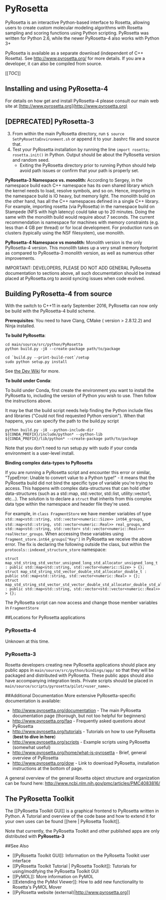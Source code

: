 # PyRosetta

PyRosetta is an interactive Python-based interface to Rosetta, allowing users to create custom molecular modeling algorithms with Rosetta sampling and scoring functions using Python scripting. PyRosetta was written for Python 2.6, while the newer PyRosetta-4 also works with Python 3+

PyRosetta is available as a separate download (independent of C++ Rosetta). See <http://www.pyrosetta.org/> for more details.  If you are a developer, it can also be compiled from source.

[[_TOC_]]


## Installing and using PyRosetta-4
For details on how get and install PyRosetta-4 please consult our main web site at [http://www.pyrosetta.org](http://www.pyrosetta.org)

## [DEPRECATED] PyRosetta-3 ##
3. From within the main PyRosetta directory, run `$ source SetPyRosettaEnvironment.sh` or append it to your .bashrc file and source that.
4. Test your PyRosetta installation by running the line `import rosetta; rosetta.init()` in Python. Output should be about the PyRosetta version and random seed.
    - Exiting the PyRosetta directory prior to running Python should help avoid path issues or confirm that your path is properly set.


**PyRosetta-3 Namespace vs. monolith:** According to Sergey, in the namespace build each C++ namespace has its own shared library which the kernel needs to load, resolve symbols, and so on. 
Hence, importing in the namespace build is IO heavy, but memory light.
The monolith build on the other hand, has all the C++ namespaces defined in a single C++ library.
For example, importing rosetta (via PyRosetta) in the namespace build on Stampede (NFS with high latency) could take up to 20 minutes.
Doing the same with the monolith build would require about 7 seconds. 
The current recommendation is namespace for machines with memory constraints (e.g. less than 4 GB per thread) or for local development. 
For production runs on clusters (typically using the NSF filesystem), use monolith. 

**PyRosetta-4 Namespace vs monolith:** Monolith version is the only PyRosetta-4 version.  This monolith takes up a very small memory footprint as compared to PyRosetta-3 monolith version, as well as numerous other improvements.

<!--- BEGIN_INTERNAL -->

IMPORTANT: DEVELOPERS, PLEASE DO NOT ADD GENERAL PyRosetta documentation to sections above, all such documentation should be instead placed at PyRosetta.org to avoid syncing issues when code evolved.

## Building PyRosetta-4 from source

With the switch to C++11 in early September 2016, PyRosetta can now only be build with the PyRosetta-4 build scheme.

__Prerequisites__: You need to have Clang, CMake ( version > 2.8.12.2) and Ninja installed.

__To build PyRosetta__:

```
cd main/source/src/python/PyRosetta
python build.py -j8 --create-package path/to/package

cd `build.py --print-build-root`/setup
sudo python setup.py install
```
See [the Dev Wiki](https://wiki.rosettacommons.org/index.php/PyRosetta:build) for more.

__To build under Conda__:

To build under Conda, first create the environment you want to install the PyRosetta to, including the version of Python you wish to use. Then follow the instructions above. 

It may be that the build script needs help finding the Python include files and libraries ("Could not find requested Python version"). When that happens, you can specify the path to the build.py script

```
python build.py -j8 --python-include-dir ${CONDA_PREFIX}/include/python* --python-lib ${CONDA_PREFIX}/lib/python* --create-package path/to/package
```

Note that you don't need to run setup.py with sudo if your conda environment is a user-level install.

__Binding complex data-types to PyRosetta__

If you are running a PyRosetta script and encounter this error or similar, "TypeError: Unable to convert value to a Python type!" - it means that the PyRosetta build did not bind the specific type of variable you're trying to access.  This happens with complex data-structures that can hold other data-structures (such as a std::map, std::vector, std::list, utility::vector1, etc...).  The solution is to declare a `struct` that inherits from this complex data type within the namespace and header file they're used.  

For example, in `class FragmentStore` we have member variables of type `std::map<std::string, std::vector<numeric::Size>> int64_groups`, `std::map<std::string, std::vector<numeric::Real>> real_groups`, and `std::map<std::string, std::vector< std::vector<numeric::Real>>> realVector_groups`.  When accessing these variables using `fragment_store.int64_groups["Key"]` in PyRosetta we receive the above error. The fix is declaring the following outside the class, but within the `protocols::indexed_structure_store` namespace:

```
struct map_std_string_std_vector_unsigned_long_std_allocator_unsigned_long_t : public std::map<std::string, std::vector<numeric::Size> > {};
struct map_std_string_std_vector_double_std_allocator_double_t : public std::map<std::string, std::vector<numeric::Real> > {};
struct map_std_string_std_vector_std_vector_double_std_allocator_double_std_allocator_std_vector_double_std_allocator_double_t : public std::map<std::string, std::vector<std::vector<numeric::Real>> > {};
```

The PyRosetta script can now access and change those member variables in `FragmentStore`

##Locations for PyRosetta applications

### PyRosetta-4 ###
Unknown at this time.

### PyRosetta-3 ###
Rosetta developers creating new PyRosetta applications should place any public apps in `main/source/src/python/bindings/app/` so that they will be packaged and distributed with PyRosetta. These public apps should also have accompanying integration tests. Private scripts should be placed in `main/source/scripts/pyrosetta/pilot/<user_name>`. 

<!--- END_INTERNAL -->

##Additional Documentation
More extensive PyRosetta-specific documentation is available:
* <http://www.pyrosetta.org/documentation> - The main PyRosetta documentation page (thorough, but not too helpful for beginners)
* <http://www.pyrosetta.org/faq> - Frequently asked questions about PyRosetta
* <http://www.pyrosetta.org/tutorials> - Tutorials on how to use PyRosetta (**best to dive in here**)
* <http://www.pyrosetta.org/scripts> - Example scripts using PyRosetta (somewhat useful)
* <http://www.pyrosetta.org/home/what-is-pyrosetta> - Brief, general overview of PyRosetta
* <http://www.pyrosetta.org/dow> - Link to download PyRosetta, installation instructions at the bottom of page.

A general overview of the general Rosetta object structure and organization can be found here: http://www.ncbi.nlm.nih.gov/pmc/articles/PMC4083816/

## The PyRosetta Toolkit

The [[PyRosetta Toolkit GUI]] is a graphical frontend to PyRosetta written in Python.  A Tutorial and overview of the code base and how to extend it for your own uses can be found [[here | PyRosetta Toolkit]].

Note that currently, the PyRosetta Toolkit and other published apps are only distributed with __PyRosetta-3__

##See Also

* [[PyRosetta Toolkit GUI]]: Information on the PyRosetta Toolkit user interface
* [[PyRosetta Toolkit Tutorial | PyRosetta Toolkit]]: Tutorials for using/modifying the PyRosetta Toolkit GUI
* [[PyMOL]]: More information on PyMOL
* [[Extending the PyMol Viewer]]: How to add new functionality to Rosetta's PyMOL Mover
* [[PyRosetta website (external)|http://www.pyrosetta.org]]
